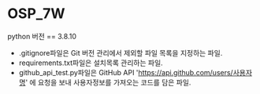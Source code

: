 # OSP_7W

python 버전 == 3.8.10

* .gitignore파일은 Git 버전 관리에서 제외할 파일 목록을 지정하는 파일.
* requirements.txt파일은 설치목록 관리하는 파일.
* github_api_test.py파일은 GitHub API 'https://api.github.com/users/사용자명' 에 요청을 보내 사용자정보를 가져오는 코드를 담은 파일.

